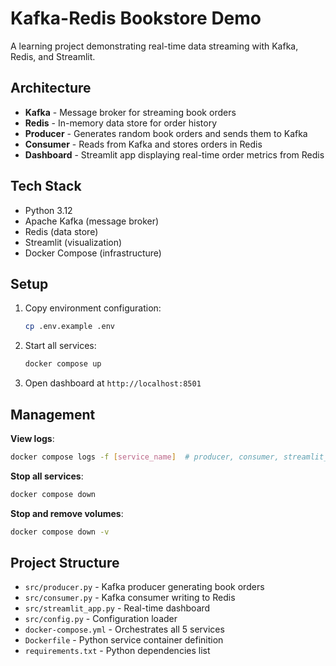 # Kafka-Redis Bookstore Demo

A learning project demonstrating real-time data streaming with Kafka, Redis, and Streamlit.

## Architecture

- **Kafka** - Message broker for streaming book orders
- **Redis** - In-memory data store for order history
- **Producer** - Generates random book orders and sends them to Kafka
- **Consumer** - Reads from Kafka and stores orders in Redis
- **Dashboard** - Streamlit app displaying real-time order metrics from Redis

## Tech Stack

- Python 3.12
- Apache Kafka (message broker)
- Redis (data store)
- Streamlit (visualization)
- Docker Compose (infrastructure)

## Setup

1. Copy environment configuration:
   ```bash
   cp .env.example .env
   ```

2. Start all services:
   ```bash
   docker compose up
   ```

3. Open dashboard at `http://localhost:8501`

## Management

**View logs**:
```bash
docker compose logs -f [service_name]  # producer, consumer, streamlit_app, kafka, redis
```

**Stop all services**:
```bash
docker compose down
```

**Stop and remove volumes**:
```bash
docker compose down -v
```

## Project Structure

- `src/producer.py` - Kafka producer generating book orders
- `src/consumer.py` - Kafka consumer writing to Redis
- `src/streamlit_app.py` - Real-time dashboard
- `src/config.py` - Configuration loader
- `docker-compose.yml` - Orchestrates all 5 services
- `Dockerfile` - Python service container definition
- `requirements.txt` - Python dependencies list
